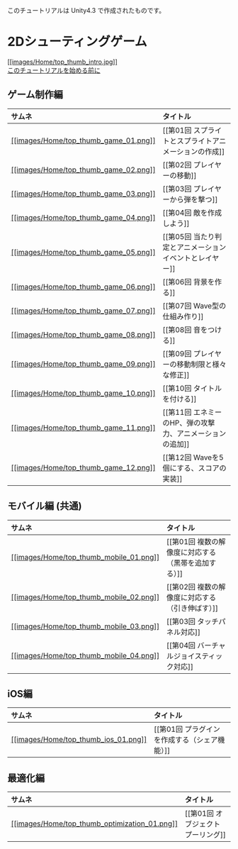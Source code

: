 このチュートリアルは Unity4.3 で作成されたものです。

2Dシューティングゲーム
=====================

[[[images/Home/top_thumb_intro.jpg]]<br>このチュートリアルを始める前に](このチュートリアルを始める前に)



## ゲーム制作編

サムネ|タイトル
:---|:---
[[[images/Home/top_thumb_game_01.png]]]()|[[第01回 スプライトとスプライトアニメーションの作成]]
[[[images/Home/top_thumb_game_02.png]]]()|[[第02回 プレイヤーの移動]]
[[[images/Home/top_thumb_game_03.png]]]()|[[第03回 プレイヤーから弾を撃つ]]
[[[images/Home/top_thumb_game_04.png]]]()|[[第04回 敵を作成しよう]]
[[[images/Home/top_thumb_game_05.png]]]()|[[第05回 当たり判定とアニメーションイベントとレイヤー]]
[[[images/Home/top_thumb_game_06.png]]]()|[[第06回 背景を作る]]
[[[images/Home/top_thumb_game_07.png]]]()|[[第07回 Wave型の仕組み作り]]
[[[images/Home/top_thumb_game_08.png]]]()|[[第08回 音をつける]]
[[[images/Home/top_thumb_game_09.png]]]()|[[第09回 プレイヤーの移動制限と様々な修正]]
[[[images/Home/top_thumb_game_10.png]]]()|[[第10回 タイトルを付ける]]
[[[images/Home/top_thumb_game_11.png]]]()|[[第11回 エネミーのHP、弾の攻撃力、アニメーションの追加]]
[[[images/Home/top_thumb_game_12.png]]]()|[[第12回 Waveを5個にする、スコアの実装]]


## モバイル編 (共通)

サムネ|タイトル
:---|:---
[[[images/Home/top_thumb_mobile_01.png]]]()|[[第01回 複数の解像度に対応する（黒帯を追加する）]]
[[[images/Home/top_thumb_mobile_02.png]]]()|[[第02回 複数の解像度に対応する（引き伸ばす）]]
[[[images/Home/top_thumb_mobile_03.png]]]()|[[第03回 タッチパネル対応]]
[[[images/Home/top_thumb_mobile_04.png]]]()|[[第04回 バーチャルジョイスティック対応]]

## iOS編

サムネ|タイトル
:---|:---
[[[images/Home/top_thumb_ios_01.png]]]()|[[第01回 プラグインを作成する（シェア機能）]]



## 最適化編

サムネ|タイトル
:---|:---
[[[images/Home/top_thumb_optimization_01.png]]]()|[[第01回 オブジェクトプーリング]]
